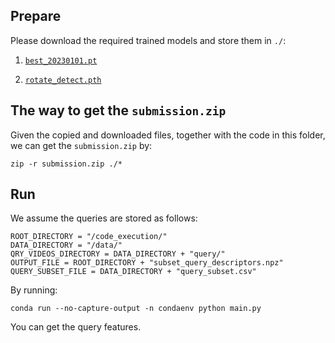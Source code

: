 ## Prepare

Please download the required trained models and store them in ```./```:

1. [`best_20230101.pt`](https://drive.google.com/file/d/1N5B0nek4wYFeLj-KZJz0SUfAkpKoDNUV/view?usp=share_link)

2. [`rotate_detect.pth`](https://drive.google.com/file/d/1lQRvr8t_y3Pexb9PDzH6RzQDwXzOqVcc/view?usp=share_link)


## The way to get the `submission.zip`

Given the copied and downloaded files, together with the code in this folder, we can get the `submission.zip` by:

```
zip -r submission.zip ./*
```

## Run
We assume the queries are stored as follows:
```
ROOT_DIRECTORY = "/code_execution/"
DATA_DIRECTORY = "/data/"
QRY_VIDEOS_DIRECTORY = DATA_DIRECTORY + "query/"
OUTPUT_FILE = ROOT_DIRECTORY + "subset_query_descriptors.npz"
QUERY_SUBSET_FILE = DATA_DIRECTORY + "query_subset.csv"
```

By running:
```
conda run --no-capture-output -n condaenv python main.py
```
You can get the query features.



